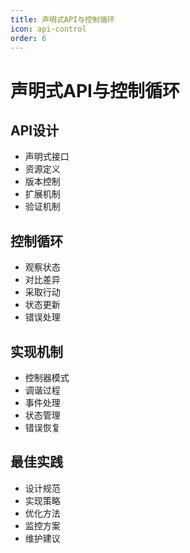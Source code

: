 ```yaml
---
title: 声明式API与控制循环
icon: api-control
order: 6
---
```


# 声明式API与控制循环

## API设计
- 声明式接口
- 资源定义
- 版本控制
- 扩展机制
- 验证机制

## 控制循环
- 观察状态
- 对比差异
- 采取行动
- 状态更新
- 错误处理

## 实现机制
- 控制器模式
- 调谐过程
- 事件处理
- 状态管理
- 错误恢复

## 最佳实践
- 设计规范
- 实现策略
- 优化方法
- 监控方案
- 维护建议
